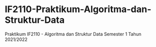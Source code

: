 # IF2110-Praktikum-Algoritma-dan-Struktur-Data

Praktikum IF2110 - Algoritma dan Struktur Data Semester 1 Tahun 2021/2022

